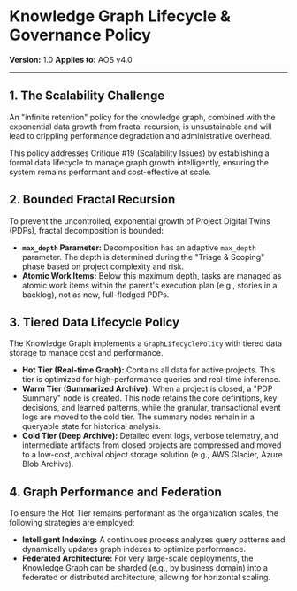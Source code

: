 # Knowledge Graph Lifecycle & Governance Policy

**Version:** 1.0
**Applies to:** AOS v4.0

---

## 1. The Scalability Challenge

An "infinite retention" policy for the knowledge graph, combined with the exponential data growth from fractal recursion, is unsustainable and will lead to crippling performance degradation and administrative overhead.

This policy addresses Critique #19 (Scalability Issues) by establishing a formal data lifecycle to manage graph growth intelligently, ensuring the system remains performant and cost-effective at scale.

## 2. Bounded Fractal Recursion

To prevent the uncontrolled, exponential growth of Project Digital Twins (PDPs), fractal decomposition is bounded:

*   **`max_depth` Parameter:** Decomposition has an adaptive `max_depth` parameter. The depth is determined during the "Triage & Scoping" phase based on project complexity and risk.
*   **Atomic Work Items:** Below this maximum depth, tasks are managed as atomic work items within the parent's execution plan (e.g., stories in a backlog), not as new, full-fledged PDPs.

## 3. Tiered Data Lifecycle Policy

The Knowledge Graph implements a `GraphLifecyclePolicy` with tiered data storage to manage cost and performance.

*   **Hot Tier (Real-time Graph):** Contains all data for active projects. This tier is optimized for high-performance queries and real-time inference.
*   **Warm Tier (Summarized Archive):** When a project is closed, a "PDP Summary" node is created. This node retains the core definitions, key decisions, and learned patterns, while the granular, transactional event logs are moved to the cold tier. The summary nodes remain in a queryable state for historical analysis.
*   **Cold Tier (Deep Archive):** Detailed event logs, verbose telemetry, and intermediate artifacts from closed projects are compressed and moved to a low-cost, archival object storage solution (e.g., AWS Glacier, Azure Blob Archive).

## 4. Graph Performance and Federation

To ensure the Hot Tier remains performant as the organization scales, the following strategies are employed:

*   **Intelligent Indexing:** A continuous process analyzes query patterns and dynamically updates graph indexes to optimize performance.
*   **Federated Architecture:** For very large-scale deployments, the Knowledge Graph can be sharded (e.g., by business domain) into a federated or distributed architecture, allowing for horizontal scaling. 